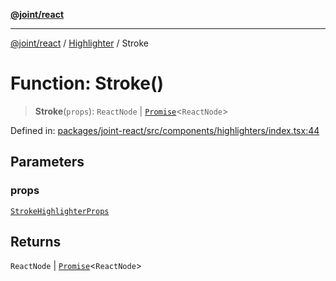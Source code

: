 [**@joint/react**](../../../README.md)

***

[@joint/react](../../../README.md) / [Highlighter](../README.md) / Stroke

# Function: Stroke()

> **Stroke**(`props`): `ReactNode` \| [`Promise`](https://developer.mozilla.org/docs/Web/JavaScript/Reference/Global_Objects/Promise)\<`ReactNode`\>

Defined in: [packages/joint-react/src/components/highlighters/index.tsx:44](https://github.com/samuelgja/joint/blob/main/packages/joint-react/src/components/highlighters/index.tsx#L44)

## Parameters

### props

[`StrokeHighlighterProps`](../../../interfaces/StrokeHighlighterProps.md)

## Returns

`ReactNode` \| [`Promise`](https://developer.mozilla.org/docs/Web/JavaScript/Reference/Global_Objects/Promise)\<`ReactNode`\>
